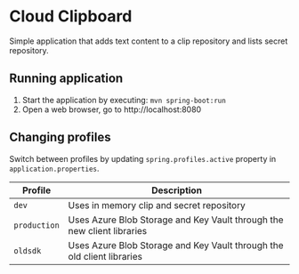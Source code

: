 # Cloud Clipboard

Simple application that adds text content to a clip repository and lists secret repository.

## Running application

1. Start the application by executing: `mvn spring-boot:run`
1. Open a web browser, go to http://localhost:8080

## Changing profiles

Switch between profiles by updating `spring.profiles.active` property in `application.properties`.

| Profile | Description |
|---|---|
| `dev` | Uses in memory clip and secret repository |
| `production` | Uses Azure Blob Storage and Key Vault through the new client libraries |
| `oldsdk` | Uses Azure Blob Storage and Key Vault through the old client libraries |
